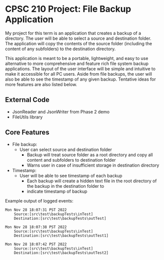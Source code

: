 ﻿# CPSC 210 Project: File Backup Application
My project for this term is an application that creates a backup of a directory. The user will be able to select a
source and destination folder. The application will copy the contents of the source folder 
(including the content of any subfolders) to the destination directory. 

This application is meant to be a portable, lightweight, and easy to use alternative to more comprehensive and feature
rich file system backup applications. The layout of the user interface will be simple and intuitive to make it 
accessible for all PC users. Aside from file backups, the user will also be able to see the timestamp of any given backup. Tentative ideas for more features are 
also listed below. 

## External Code
- JsonReader and JsonWriter from Phase 2 demo
- FileUtils library
## Core Features
 - File backup: 
	- User can select source and destination folder
		- Backup will treat source folder as a root directory and copy all content and subfolders to destination folder
		- Warns user in case of insufficient storage in destination directory
- Timestamp: 
	- User will be able to see timestamp of each backup
         - Each backup will create  a hidden text file in the root directory of the backup in the destination folder to
         - indicate timestamp of backup

Example output of logged events:

    Mon Nov 28 18:07:31 PST 2022
        Source:[src\test\backupTests\inTest]
        Destination:[src\test\backupTests\outTest]
    
    Mon Nov 28 18:07:38 PST 2022
        Source:[src\test\backupTests\inTest]
        Destination:[src\test\backupTests\outTest1]
    
    Mon Nov 28 18:07:42 PST 2022
        Source:[src\test\backupTests\inTest]
        Destination:[src\test\backupTests\outTest2]
